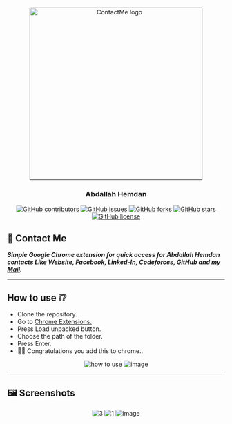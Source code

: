 <p align="center">
  <a href="" rel="noopener">
 <img width=400px  src="https://github.com/AbdallahHemdan/ContactMe/blob/master/Screenshots/4.png" alt="ContactMe logo"></a>
</p>

<h3 align="center">Abdallah Hemdan</h3>

<div align="center">


[![GitHub contributors](https://img.shields.io/github/contributors/AbdallahHemdan/ContactMe)](https://github.com/AbdallahHemdan/ContactMe/issues)
[![GitHub issues](https://img.shields.io/github/issues/AbdallahHemdan/ContactMe)](https://github.com/AbdallahHemdan/ContactMe/issues)
[![GitHub forks](https://img.shields.io/github/forks/AbdallahHemdan/ContactMe)](https://github.com/AbdallahHemdan/ContactMe/network)
[![GitHub stars](https://img.shields.io/github/stars/AbdallahHemdan/ContactMe)](https://github.com/AbdallahHemdan/ContactMe/stargazers)
[![GitHub license](https://img.shields.io/github/license/AbdallahHemdan/ContactMe)](https://github.com/AbdallahHemdan/ContactMe/blob/master/LICENSE)

</div>

## 🔗 Contact Me 

**_Simple Google Chrome extension for quick access for Abdallah Hemdan contacts Like [Website](https://abdallahhemdan.github.io/), [Facebook](https://www.facebook.com/profile.php?id=100009270028400), [Linked-In](https://www.linkedin.com/in/abdallah-a-hemdan-4a94a614a/), [Codeforces](https://codeforces.com/profile/AbdallahHemdan), [GitHub](https://github.com/AbdallahHemdan) and [my Mail](mailto:abdallah.ahmed.hemdan@gmail.com)._** <br>

<hr>


## How to use ❕❔
- Clone the repository.
- Go to [Chrome Extensions.](chrome://extensions/)
- Press Load unpacked button.
- Choose the path of the folder. 
- Press Enter.
- 🎉🎈 Congratulations you add this to chrome..

<div align="center">
  
![how to use](https://user-images.githubusercontent.com/40190772/72108234-cb975100-333b-11ea-8323-c21f19b125b5.png)
![image](https://user-images.githubusercontent.com/40190772/72108309-f41f4b00-333b-11ea-9e43-a5f59f637606.png)


</div>

<hr>


## 🖼 Screenshots

<div align="center">
  
![3](https://user-images.githubusercontent.com/40190772/72105486-4d847b80-3336-11ea-86c0-2eee4afaf1d0.png)
![1](https://user-images.githubusercontent.com/40190772/72105490-4e1d1200-3336-11ea-90f1-8ccd2e93dbde.png)
![image](https://user-images.githubusercontent.com/40190772/72105740-cdaae100-3336-11ea-9cbd-2b4b1e8f1c13.png)

</div>
